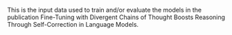 This is the input data used to train and/or evaluate the models in the publication Fine-Tuning with Divergent Chains of Thought Boosts Reasoning Through Self-Correction in Language Models.

